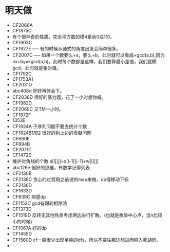 # 明天做
- CF2066A
- CF1875C
- 有个很神奇的性质，完全平方数的模4是余0或1的。 
- CF1903C
- CF1927E ── 有的时候从通式的角度出发会简单很多。
- CF2007C ── 如果一个数要么+a，要么+b，此时就可以看成+gcd(a,b),因为 ax+by=kgcd(a,b)，此时每个数都是这样，我们要算最小差值，我们就模gcd，此时就是相对值。
- CF1792C
- CF1753A1
- CF2031D
- abc408d 好好再体会下。
- CF2036D 很好的暴力题，花了一小时想你妈。
- CF1982D
- CF2069C 又TM一小时。
- CF1872F
- 1353E
- CF1924A 子序列问题不要去统计个数
- CF1824B1/B2 很好的树上边的贡献问题
- CF660E
- CF894B
- CF2071C
- CF1472E
- 维护对角线的个数 s[i][j]=s[i-1][j-1]+w[i][j]
- abc126e 很好的思维，有数学记得列表
- CF2130B
- CF2136C 贪心的过程用之前说的map来做，dp得移动下标
- CF2136D
- CF1633D 
- CF839C 期望dp
- CF1152C gcd有辗转相除法
- CF1373D
- CF1519D 反转无其他性质考虑两边进行扩散。(也就是枚举中心点，当n比较小的时候)
- CF1067A 好的dp
- CF1455D
- CF1560D cf一般很少出现单纯的dfs，所以不要往那边想进而陷入死胡同。
- 